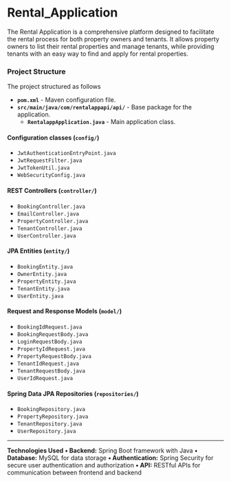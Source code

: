 # Rental_Application
The Rental Application is a comprehensive platform designed to facilitate the rental process for both property owners and tenants. It allows property owners to list their rental properties and manage tenants, while providing tenants with an easy way to find and apply for rental properties.
### **Project Structure**  
The project structured as follows

- **`pom.xml`** - Maven configuration file.  
- **`src/main/java/com/rentalappapi/api/`** - Base package for the application.  
  - **`RentalappApplication.java`** - Main application class.  

#### **Configuration classes (`config/`)**  
- `JwtAuthenticationEntryPoint.java`  
- `JwtRequestFilter.java`  
- `JwtTokenUtil.java`  
- `WebSecurityConfig.java`  

#### **REST Controllers (`controller/`)**  
- `BookingController.java`  
- `EmailController.java`  
- `PropertyController.java`  
- `TenantController.java`  
- `UserController.java`  

#### **JPA Entities (`entity/`)**  
- `BookingEntity.java`  
- `OwnerEntity.java`  
- `PropertyEntity.java`  
- `TenantEntity.java`  
- `UserEntity.java`  

#### **Request and Response Models (`model/`)**  
- `BookingIdRequest.java`  
- `BookingRequestBody.java`  
- `LoginRequestBody.java`  
- `PropertyIdRequest.java`  
- `PropertyRequestBody.java`  
- `TenantIdRequest.java`  
- `TenantRequestBody.java`  
- `UserIdRequest.java`  

#### **Spring Data JPA Repositories (`repositories/`)**  
- `BookingRepository.java`  
- `PropertyRepository.java`  
- `TenantRepository.java`  
- `UserRepository.java`  

---
**Technologies Used**
**• Backend:** Spring Boot framework with Java
**• Database:** MySQL for data storage
**• Authentication:** Spring Security for secure user authentication and authorization
**• API:** RESTful APIs for communication between frontend and backend
